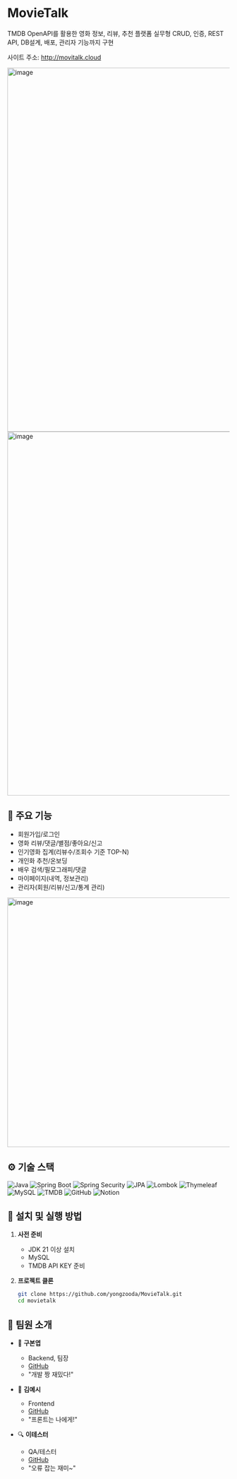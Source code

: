 # MovieTalk

TMDB OpenAPI를 활용한 영화 정보, 리뷰, 추천 플랫폼
실무형 CRUD, 인증, REST API, DB설계, 배포, 관리자 기능까지 구현


사이트 주소: http://movitalk.cloud

<img width="824" alt="image" src="https://github.com/user-attachments/assets/d5eb39f6-3792-43f7-8a9a-505381685cf1" />


<img width="824" alt="image" src="https://github.com/user-attachments/assets/f8837ddd-e37d-4080-8873-b068662e97bf" />


## 📝 주요 기능
- 회원가입/로그인
- 영화 리뷰/댓글/별점/좋아요/신고
- 인기영화 집계(리뷰수/조회수 기준 TOP-N)
- 개인화 추천/온보딩
- 배우 검색/필모그래피/댓글
- 마이페이지(내역, 정보관리)
- 관리자(회원/리뷰/신고/통계 관리)
  



<img width="565" alt="image" src="https://github.com/user-attachments/assets/db9bb365-c36d-4e76-9869-7f639ce9e5f2" />

  
## ⚙️ 기술 스택

![Java](https://img.shields.io/badge/Java-007396?style=flat&logo=java&logoColor=white)
![Spring Boot](https://img.shields.io/badge/SpringBoot-6DB33F?style=flat&logo=springboot&logoColor=white)
![Spring Security](https://img.shields.io/badge/SpringSecurity-6DB33F?style=flat&logo=springsecurity&logoColor=white)
![JPA](https://img.shields.io/badge/JPA-%23FF6F00?style=flat)
![Lombok](https://img.shields.io/badge/Lombok-%23E76F00?style=flat)
![Thymeleaf](https://img.shields.io/badge/Thymeleaf-005F0F?style=flat&logo=thymeleaf)
![MySQL](https://img.shields.io/badge/MySQL-4479A1?style=flat&logo=mysql&logoColor=white)
![TMDB](https://img.shields.io/badge/TMDB-01B4E4?style=flat)
![GitHub](https://img.shields.io/badge/GitHub-181717?style=flat&logo=github&logoColor=white)
![Notion](https://img.shields.io/badge/Notion-000000?style=flat&logo=notion&logoColor=white)


## 🚀 설치 및 실행 방법

1. **사전 준비**
   - JDK 21 이상 설치
   - MySQL
   - TMDB API KEY 준비

2. **프로젝트 클론**
   ```bash
   git clone https://github.com/yongzooda/MovieTalk.git
   cd movietalk

## 👥 팀원 소개

- 👑 **구본엽**  
  - Backend, 팀장  
  - [GitHub](https://github.com/bnyeob)  
  - "개발 짱 재밌다!"

- 🎨 **김예시**  
  - Frontend  
  - [GitHub](https://github.com/kimyesi)  
  - "프론트는 나에게!"

- 🔍 **이테스터**  
  - QA/테스터  
  - [GitHub](https://github.com/testerlee)  
  - "오류 잡는 재미~"


